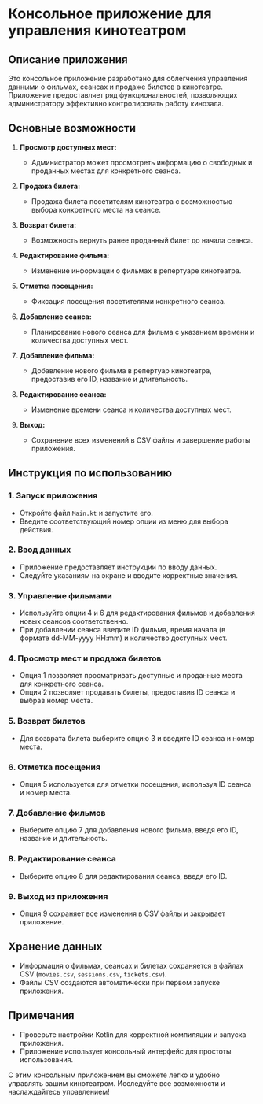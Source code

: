 # Консольное приложение для управления кинотеатром

## Описание приложения
Это консольное приложение разработано для облегчения управления данными о фильмах, сеансах и продаже билетов в кинотеатре. Приложение предоставляет ряд функциональностей, позволяющих администратору эффективно контролировать работу кинозала.

## Основные возможности
1. **Просмотр доступных мест:**
   - Администратор может просмотреть информацию о свободных и проданных местах для конкретного сеанса.

2. **Продажа билета:**
   - Продажа билета посетителям кинотеатра с возможностью выбора конкретного места на сеансе.

3. **Возврат билета:**
   - Возможность вернуть ранее проданный билет до начала сеанса.

4. **Редактирование фильма:**
   - Изменение информации о фильмах в репертуаре кинотеатра.

5. **Отметка посещения:**
   - Фиксация посещения посетителями конкретного сеанса.

6. **Добавление сеанса:**
   - Планирование нового сеанса для фильма с указанием времени и количества доступных мест.

7. **Добавление фильма:**
   - Добавление нового фильма в репертуар кинотеатра, предоставив его ID, название и длительность.
  
8. **Редактирование сеанса:**
   - Изменение времени сеанса и количества доступных мест.

9. **Выход:**
   - Сохранение всех изменений в CSV файлы и завершение работы приложения.

## Инструкция по использованию

### 1. Запуск приложения
   - Откройте файл `Main.kt` и запустите его.
   - Введите соответствующий номер опции из меню для выбора действия.

### 2. Ввод данных
   - Приложение предоставляет инструкции по вводу данных.
   - Следуйте указаниям на экране и вводите корректные значения.

### 3. Управление фильмами
   - Используйте опции 4 и 6 для редактирования фильмов и добавления новых сеансов соответственно.
   - При добавлении сеанса введите ID фильма, время начала (в формате dd-MM-yyyy HH:mm) и количество доступных мест.

### 4. Просмотр мест и продажа билетов
   - Опция 1 позволяет просматривать доступные и проданные места для конкретного сеанса.
   - Опция 2 позволяет продавать билеты, предоставив ID сеанса и выбрав номер места.

### 5. Возврат билетов
   - Для возврата билета выберите опцию 3 и введите ID сеанса и номер места.

### 6. Отметка посещения
   - Опция 5 используется для отметки посещения, используя ID сеанса и номер места.

### 7. Добавление фильмов
   - Выберите опцию 7 для добавления нового фильма, введя его ID, название и длительность.

### 8. Редактирование сеанса
   - Выберите опцию 8 для редактирования сеанса, введя его ID.

### 9. Выход из приложения
   - Опция 9 сохраняет все изменения в CSV файлы и закрывает приложение.

## Хранение данных
   - Информация о фильмах, сеансах и билетах сохраняется в файлах CSV (`movies.csv`, `sessions.csv`, `tickets.csv`).
   - Файлы CSV создаются автоматически при первом запуске приложения.

## Примечания
   - Проверьте настройки Kotlin для корректной компиляции и запуска приложения.
   - Приложение использует консольный интерфейс для простоты использования.

С этим консольным приложением вы сможете легко и удобно управлять вашим кинотеатром. Исследуйте все возможности и наслаждайтесь управлением!
